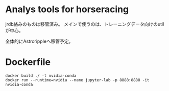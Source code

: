 # Analys tools for horseracing
jrdb絡みのものは移管済み。
メインで使うのは、トレーニングデータ向けのutilが中心。

全体的にAstrorippleへ移管予定。

# Dockerfile
`docker build ./ -t nvidia-conda`  
`docker run --runtime=nvidia --name jupyter-lab -p 8888:8888 -it nvidia-conda`  